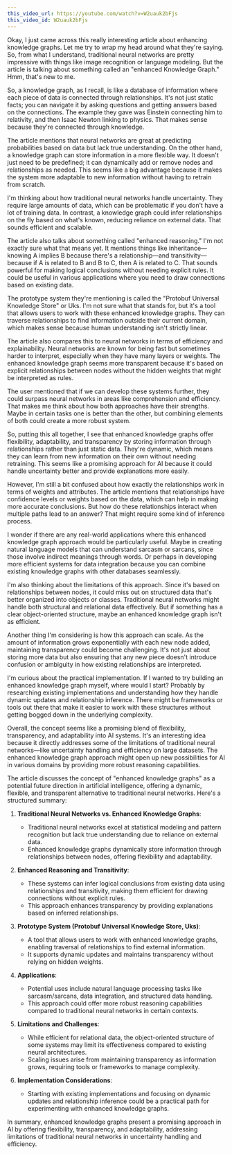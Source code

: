 ```yaml
---
this_video_url: https://youtube.com/watch?v=W2uauk2bFjs
this_video_id: W2uauk2bFjs
---
```

<think>
Okay, I just came across this really interesting article about enhancing knowledge graphs. Let me try to wrap my head around what they're saying. So, from what I understand, traditional neural networks are pretty impressive with things like image recognition or language modeling. But the article is talking about something called an "enhanced Knowledge Graph." Hmm, that's new to me. 

So, a knowledge graph, as I recall, is like a database of information where each piece of data is connected through relationships. It's not just static facts; you can navigate it by asking questions and getting answers based on the connections. The example they gave was Einstein connecting him to relativity, and then Isaac Newton linking to physics. That makes sense because they're connected through knowledge.

The article mentions that neural networks are great at predicting probabilities based on data but lack true understanding. On the other hand, a knowledge graph can store information in a more flexible way. It doesn't just need to be predefined; it can dynamically add or remove nodes and relationships as needed. This seems like a big advantage because it makes the system more adaptable to new information without having to retrain from scratch.

I'm thinking about how traditional neural networks handle uncertainty. They require large amounts of data, which can be problematic if you don't have a lot of training data. In contrast, a knowledge graph could infer relationships on the fly based on what's known, reducing reliance on external data. That sounds efficient and scalable.

The article also talks about something called "enhanced reasoning." I'm not exactly sure what that means yet. It mentions things like inheritance—knowing A implies B because there's a relationship—and transitivity—because if A is related to B and B to C, then A is related to C. That sounds powerful for making logical conclusions without needing explicit rules. It could be useful in various applications where you need to draw connections based on existing data.

The prototype system they're mentioning is called the "Protobuf Universal Knowledge Store" or Uks. I'm not sure what that stands for, but it's a tool that allows users to work with these enhanced knowledge graphs. They can traverse relationships to find information outside their current domain, which makes sense because human understanding isn't strictly linear.

The article also compares this to neural networks in terms of efficiency and explainability. Neural networks are known for being fast but sometimes harder to interpret, especially when they have many layers or weights. The enhanced knowledge graph seems more transparent because it's based on explicit relationships between nodes without the hidden weights that might be interpreted as rules.

The user mentioned that if we can develop these systems further, they could surpass neural networks in areas like comprehension and efficiency. That makes me think about how both approaches have their strengths. Maybe in certain tasks one is better than the other, but combining elements of both could create a more robust system.

So, putting this all together, I see that enhanced knowledge graphs offer flexibility, adaptability, and transparency by storing information through relationships rather than just static data. They're dynamic, which means they can learn from new information on their own without needing retraining. This seems like a promising approach for AI because it could handle uncertainty better and provide explanations more easily.

However, I'm still a bit confused about how exactly the relationships work in terms of weights and attributes. The article mentions that relationships have confidence levels or weights based on the data, which can help in making more accurate conclusions. But how do these relationships interact when multiple paths lead to an answer? That might require some kind of inference process.

I wonder if there are any real-world applications where this enhanced knowledge graph approach would be particularly useful. Maybe in creating natural language models that can understand sarcasm or sarcans, since those involve indirect meanings through words. Or perhaps in developing more efficient systems for data integration because you can combine existing knowledge graphs with other databases seamlessly.

I'm also thinking about the limitations of this approach. Since it's based on relationships between nodes, it could miss out on structured data that's better organized into objects or classes. Traditional neural networks might handle both structural and relational data effectively. But if something has a clear object-oriented structure, maybe an enhanced knowledge graph isn't as efficient.

Another thing I'm considering is how this approach can scale. As the amount of information grows exponentially with each new node added, maintaining transparency could become challenging. It's not just about storing more data but also ensuring that any new piece doesn't introduce confusion or ambiguity in how existing relationships are interpreted.

I'm curious about the practical implementation. If I wanted to try building an enhanced knowledge graph myself, where would I start? Probably by researching existing implementations and understanding how they handle dynamic updates and relationship inference. There might be frameworks or tools out there that make it easier to work with these structures without getting bogged down in the underlying complexity.

Overall, the concept seems like a promising blend of flexibility, transparency, and adaptability into AI systems. It's an interesting idea because it directly addresses some of the limitations of traditional neural networks—like uncertainty handling and efficiency on large datasets. The enhanced knowledge graph approach might open up new possibilities for AI in various domains by providing more robust reasoning capabilities.
</think>

The article discusses the concept of "enhanced knowledge graphs" as a potential future direction in artificial intelligence, offering a dynamic, flexible, and transparent alternative to traditional neural networks. Here's a structured summary:

1. **Traditional Neural Networks vs. Enhanced Knowledge Graphs**:
   - Traditional neural networks excel at statistical modeling and pattern recognition but lack true understanding due to reliance on external data.
   - Enhanced knowledge graphs dynamically store information through relationships between nodes, offering flexibility and adaptability.

2. **Enhanced Reasoning and Transitivity**:
   - These systems can infer logical conclusions from existing data using relationships and transitivity, making them efficient for drawing connections without explicit rules.
   - This approach enhances transparency by providing explanations based on inferred relationships.

3. **Prototype System (Protobuf Universal Knowledge Store, Uks)**:
   - A tool that allows users to work with enhanced knowledge graphs, enabling traversal of relationships to find external information.
   - It supports dynamic updates and maintains transparency without relying on hidden weights.

4. **Applications**:
   - Potential uses include natural language processing tasks like sarcasm/sarcans, data integration, and structured data handling.
   - This approach could offer more robust reasoning capabilities compared to traditional neural networks in certain contexts.

5. **Limitations and Challenges**:
   - While efficient for relational data, the object-oriented structure of some systems may limit its effectiveness compared to existing neural architectures.
   - Scaling issues arise from maintaining transparency as information grows, requiring tools or frameworks to manage complexity.

6. **Implementation Considerations**:
   - Starting with existing implementations and focusing on dynamic updates and relationship inference could be a practical path for experimenting with enhanced knowledge graphs.

In summary, enhanced knowledge graphs present a promising approach in AI by offering flexibility, transparency, and adaptability, addressing limitations of traditional neural networks in uncertainty handling and efficiency.
